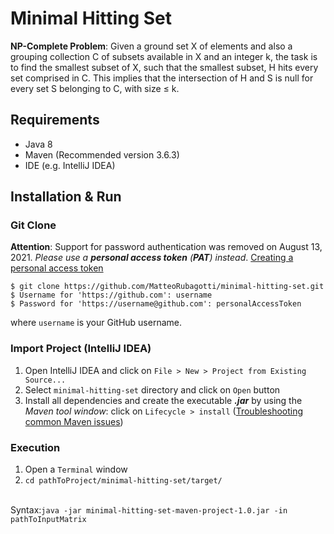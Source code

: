 # Minimal Hitting Set

**NP-Complete Problem**: Given a ground set X of elements and also a grouping collection C of subsets available in X and an integer k, the task is to find the smallest subset of X, such that the smallest subset, H hits every set comprised in C. 
This implies that the intersection of H and S is null for every set S belonging to C, with size ≤ k.

## Requirements
- Java 8
- Maven (Recommended version 3.6.3)
- IDE (e.g. IntelliJ IDEA)

## Installation & Run
### Git Clone
**Attention**: Support for password authentication was removed on August 13, 2021. *Please use a **personal access token** (**PAT**) instead*.
<a href="https://docs.github.com/en/authentication/keeping-your-account-and-data-secure/creating-a-personal-access-token#creating-a-token">Creating a personal access token</a>

```console
$ git clone https://github.com/MatteoRubagotti/minimal-hitting-set.git
$ Username for 'https://github.com': username
$ Password for 'https://username@github.com': personalAccessToken
```
where ```username``` is your GitHub username.

### Import Project (IntelliJ IDEA)
1. Open IntelliJ IDEA and click on ```File > New > Project from Existing Source...```
2. Select ```minimal-hitting-set``` directory and click on ```Open``` button
3. Install all dependencies and create the executable **_.jar_** by using the _Maven tool window_: click on ```Lifecycle > install``` ([Troubleshooting common Maven issues](https://www.jetbrains.com/help/idea/troubleshooting-common-maven-issues.html))

### Execution
1. Open a ```Terminal``` window
2. `cd pathToProject/minimal-hitting-set/target/`
 
\
Syntax:`java -jar minimal-hitting-set-maven-project-1.0.jar -in pathToInputMatrix`




